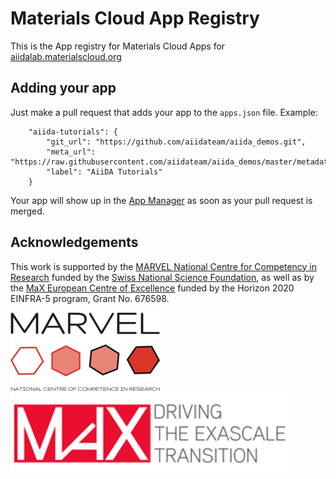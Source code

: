 # Materials Cloud App Registry

This is the App registry for Materials Cloud Apps for [aiidalab.materialscloud.org](aiidalab.materialscloud.org)

## Adding your app

Just make a pull request that adds your app to the `apps.json` file. Example:

```
    "aiida-tutorials": {
        "git_url": "https://github.com/aiidateam/aiida_demos.git",
        "meta_url": "https://raw.githubusercontent.com/aiidateam/aiida_demos/master/metadata.json",
        "label": "AiiDA Tutorials"
    }
```

Your app will show up in the [App Manager](https://github.com/aiidalab/aiidalab-home/blob/master/appmanager.ipynb) as soon as your pull request is merged.

## Acknowledgements

This work is supported by the [MARVEL National Centre for Competency in Research](<http://nccr-marvel.ch>)
funded by the [Swiss National Science Foundation](<http://www.snf.ch/en>), as well as by the [MaX
European Centre of Excellence](<http://www.max-centre.eu/>) funded by the Horizon 2020 EINFRA-5 program,
Grant No. 676598.

![MARVEL](make_ghpages/static/img/MARVEL.png)
![MaX](make_ghpages/static/img/MaX.png)
